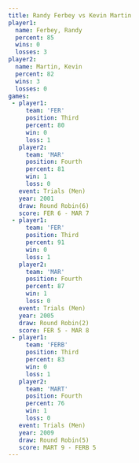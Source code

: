 ```yaml
---
title: Randy Ferbey vs Kevin Martin
player1:             
  name: Ferbey, Randy
  percent: 85        
  wins: 0            
  losses: 3          
player2:             
  name: Martin, Kevin
  percent: 82        
  wins: 3            
  losses: 0          
games:
 - player1:         
     team: 'FER'    
     position: Third
     percent: 80    
     win: 0         
     loss: 1        
   player2:          
     team: 'MAR'     
     position: Fourth
     percent: 81     
     win: 1          
     loss: 0         
   event: Trials (Men) 
   year: 2001          
   draw: Round Robin(6)
   score: FER 6 - MAR 7
 - player1:         
     team: 'FER'    
     position: Third
     percent: 91    
     win: 0         
     loss: 1        
   player2:          
     team: 'MAR'     
     position: Fourth
     percent: 87     
     win: 1          
     loss: 0         
   event: Trials (Men) 
   year: 2005          
   draw: Round Robin(2)
   score: FER 5 - MAR 8
 - player1:         
     team: 'FERB'   
     position: Third
     percent: 83    
     win: 0         
     loss: 1        
   player2:          
     team: 'MART'    
     position: Fourth
     percent: 76     
     win: 1          
     loss: 0         
   event: Trials (Men)   
   year: 2009            
   draw: Round Robin(5)  
   score: MART 9 - FERB 5
---
```

